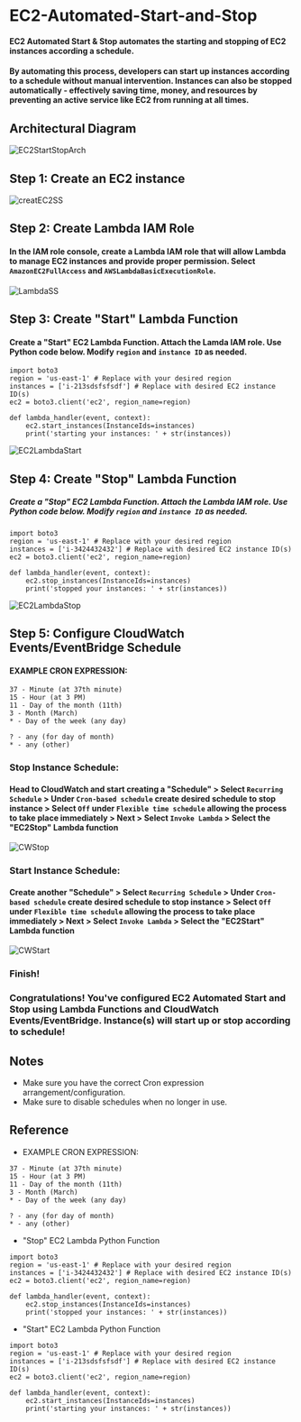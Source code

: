 # EC2-Automated-Start-and-Stop
#### EC2 Automated Start & Stop automates the starting and stopping of EC2 instances according a schedule. 
#### By automating this process, developers can start up instances according to a schedule without manual intervention. Instances can also be stopped automatically - effectively saving time, money, and resources by preventing an active service like EC2 from running at all times. 

## Architectural Diagram

![EC2StartStopArch](https://github.com/ericincloud/EC2-Automated-Start-and-Stop/assets/144301872/7a0cfda5-d067-4949-a04b-966c4b111a80)

## Step 1: Create an EC2 instance

![creatEC2SS](https://github.com/ericincloud/EC2-Automated-Start-and-Stop/assets/144301872/b094fae4-928a-4ec8-a5b4-2bfa5466bda3)

## Step 2: Create Lambda IAM Role
#### In the IAM role console, create a Lambda IAM role that will allow Lambda to manage EC2 instances and provide proper permission. Select `AmazonEC2FullAccess` and `AWSLambdaBasicExecutionRole`.

![LambdaSS](https://github.com/ericincloud/EC2-Automated-Start-and-Stop/assets/144301872/69fdba26-6796-4e00-ae72-2d6e86738516)

## Step 3: Create "Start" Lambda Function
#### Create a "Start" EC2 Lambda Function. Attach the Lamda IAM role. Use Python code below. Modify `region` and `instance ID` as needed.

```
import boto3 
region = 'us-east-1' # Replace with your desired region
instances = ['i-213sdsfsfsdf'] # Replace with desired EC2 instance ID(s)
ec2 = boto3.client('ec2', region_name=region) 

def lambda_handler(event, context): 
    ec2.start_instances(InstanceIds=instances) 
    print('starting your instances: ' + str(instances)) 
```
![EC2LambdaStart](https://github.com/ericincloud/EC2-Automated-Start-and-Stop/assets/144301872/b38f172f-d7fd-437b-b589-d7d40a7d06d5)

## Step 4: Create "Stop" Lambda Function
##### Create a "Stop" EC2 Lambda Function. Attach the Lambda IAM role. Use Python code below. Modify `region` and `instance ID` as needed.

```
import boto3 
region = 'us-east-1' # Replace with your desired region
instances = ['i-3424432432'] # Replace with desired EC2 instance ID(s)
ec2 = boto3.client('ec2', region_name=region) 

def lambda_handler(event, context): 
    ec2.stop_instances(InstanceIds=instances) 
    print('stopped your instances: ' + str(instances))
```

![EC2LambdaStop](https://github.com/ericincloud/EC2-Automated-Start-and-Stop/assets/144301872/b3cb6553-1b24-4d66-b4af-b487b897b5f7)

## Step 5: Configure CloudWatch Events/EventBridge Schedule

#### EXAMPLE CRON EXPRESSION:

```
37 - Minute (at 37th minute)
15 - Hour (at 3 PM)
11 - Day of the month (11th)
3 - Month (March)
* - Day of the week (any day)

? - any (for day of month)
* - any (other)
```

### Stop Instance Schedule:
#### Head to CloudWatch and start creating a "Schedule" > Select `Recurring Schedule` > Under `Cron-based schedule` create desired schedule to stop instance > Select `Off` under `Flexible time schedule` allowing the process to take place immediately > Next > Select `Invoke Lambda` > Select the "EC2Stop" Lambda function 

![CWStop](https://github.com/ericincloud/EC2-Automated-Start-and-Stop/assets/144301872/a5722481-6e70-494a-98ae-bb31bded5b74)

### Start Instance Schedule:
#### Create another "Schedule" > Select `Recurring Schedule` > Under `Cron-based schedule` create desired schedule to stop instance > Select `Off` under `Flexible time schedule` allowing the process to take place immediately > Next > Select `Invoke Lambda` > Select the "EC2Start" Lambda function 

![CWStart](https://github.com/ericincloud/EC2-Automated-Start-and-Stop/assets/144301872/30761138-8fef-4830-98a7-28eb38906a7f)

### Finish! 

### Congratulations! You've configured EC2 Automated Start and Stop using Lambda Functions and CloudWatch Events/EventBridge. Instance(s) will start up or stop according to schedule! 

## Notes
* Make sure you have the correct Cron expression arrangement/configuration.
* Make sure to disable schedules when no longer in use.

## Reference 
* EXAMPLE CRON EXPRESSION:

```
37 - Minute (at 37th minute)
15 - Hour (at 3 PM)
11 - Day of the month (11th)
3 - Month (March)
* - Day of the week (any day)

? - any (for day of month)
* - any (other)
```
* "Stop" EC2 Lambda Python Function

```
import boto3 
region = 'us-east-1' # Replace with your desired region
instances = ['i-3424432432'] # Replace with desired EC2 instance ID(s)
ec2 = boto3.client('ec2', region_name=region) 

def lambda_handler(event, context): 
    ec2.stop_instances(InstanceIds=instances) 
    print('stopped your instances: ' + str(instances))
```
* "Start" EC2 Lambda Python Function

```
import boto3 
region = 'us-east-1' # Replace with your desired region
instances = ['i-213sdsfsfsdf'] # Replace with desired EC2 instance ID(s)
ec2 = boto3.client('ec2', region_name=region) 

def lambda_handler(event, context): 
    ec2.start_instances(InstanceIds=instances) 
    print('starting your instances: ' + str(instances)) 
```

